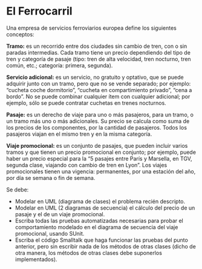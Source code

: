 # El Ferrocarril

Una empresa de servicios ferroviarios europea define los siguientes conceptos:

**Tramo:** es un recorrido entre dos ciudades sin cambio de tren, con o sin paradas intermedias. Cada
tramo tiene un precio dependiendo del tipo de tren y categoría de pasaje (tipo: tren de alta
velocidad, tren nocturno, tren común, etc.; categoría: primera, segunda).

**Servicio adicional:** es un servicio, no gratuito y optativo, que se puede adquirir junto con un
tramo, pero que no se vende separado; por ejemplo: “cucheta coche dormitorio”, “cucheta en
compartimiento privado”, “cena a bordo”. No se puede combinar cualquier ítem con cualquier
adicional; por ejemplo, sólo se puede contratar cuchetas en trenes nocturnos.

**Pasaje:** es un derecho de viaje para uno o más pasajeros, para un tramo, o un tramo más uno o
más adicionales. Su precio se calcula como suma de los precios de los componentes, por la
cantidad de pasajeros. Todos los pasajeros viajan en el mismo tren y en la misma categoría.

**Viaje promocional:** es un conjunto de pasajes, que pueden incluir varios tramos y que tienen un
precio promocional en conjunto; por ejemplo, puede haber un precio especial para la “5 pasajes
entre París y Marsella, en TGV, segunda clase, viajando con cambio de tren en Lyon”. Los viajes
promocionales tienen una vigencia: permanentes, por una estación del año, por día se semana o
fin de semana.

Se debe:

- Modelar en UML (diagrama de clases) el problema recién descripto.
- Modelar en UML (2 diagramas de secuencia) el cálculo del precio de un pasaje y el de un
  viaje promocional.
- Escriba todas las pruebas automatizadas necesarias para probar el comportamiento
  modelado en el diagrama de secuencia del viaje promocional, usando SUnit.
- Escriba el código Smalltalk que haga funcionar las pruebas del punto anterior, pero sin
  escribir nada de los métodos de otras clases (dicho de otra manera, los métodos de otras
  clases debe suponerlos implementados).
